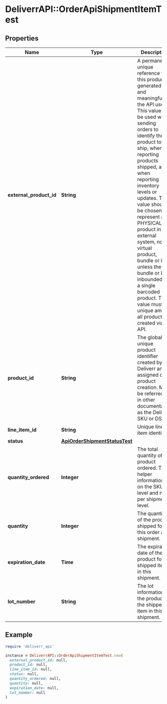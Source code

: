 # DeliverrAPI::OrderApiShipmentItemTest

## Properties

| Name | Type | Description | Notes |
| ---- | ---- | ----------- | ----- |
| **external_product_id** | **String** | A permanent unique reference for this product generated by and meaningful to the API user. This value will be used when sending orders to identify the product to ship, when reporting products shipped, and when reporting inventory levels or updates. This value should be chosen to represent a PHYSICAL product in the external system, not a virtual product, bundle or kit, unless the bundle or kit is inbounded as a single barcoded product. This value must be unique among all products created via API. |  |
| **product_id** | **String** | The globally unique product identifier created by Deliverr and assigned on product creation. May be referred to in other documentation as the Deliverr SKU or DSKU. |  |
| **line_item_id** | **String** | Unique line item identifier. | [optional] |
| **status** | [**ApiOrderShipmentStatusTest**](ApiOrderShipmentStatusTest.md) |  |  |
| **quantity_ordered** | **Integer** | The total quantity of the product ordered. This helper information is on the SKU level and not per shipment level. |  |
| **quantity** | **Integer** | The quantity of the product shipped for this order and shipment. |  |
| **expiration_date** | **Time** | The expiration date of the product for the shipped item in this shipment. | [optional] |
| **lot_number** | **String** | The lot information of the product for the shipped item in this shipment. | [optional] |

## Example

```ruby
require 'deliverr_api'

instance = DeliverrAPI::OrderApiShipmentItemTest.new(
  external_product_id: null,
  product_id: null,
  line_item_id: null,
  status: null,
  quantity_ordered: null,
  quantity: null,
  expiration_date: null,
  lot_number: null
)
```

